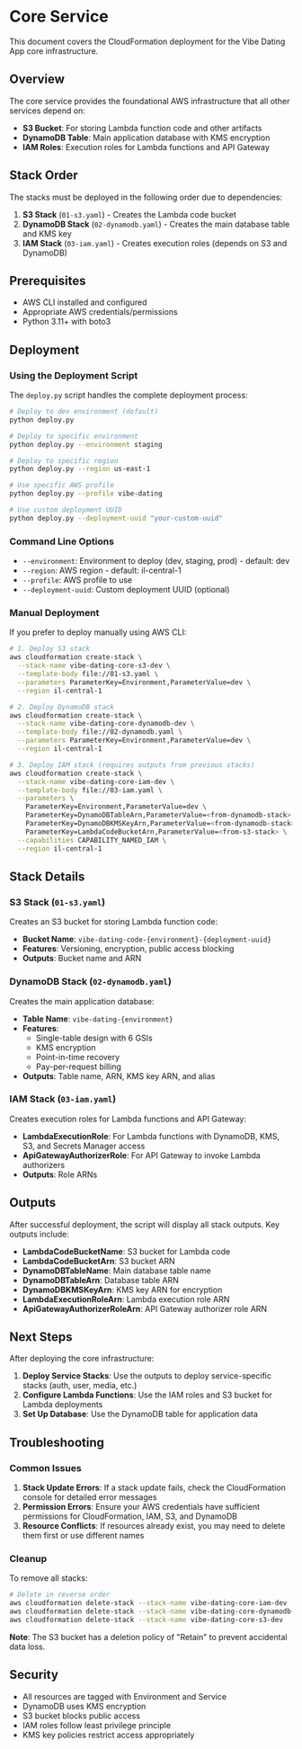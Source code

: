 # Core Service

This document covers the CloudFormation deployment for the Vibe Dating App core infrastructure.

## Overview

The core service provides the foundational AWS infrastructure that all other services depend on:

- **S3 Bucket**: For storing Lambda function code and other artifacts
- **DynamoDB Table**: Main application database with KMS encryption
- **IAM Roles**: Execution roles for Lambda functions and API Gateway

## Stack Order

The stacks must be deployed in the following order due to dependencies:

1. **S3 Stack** (`01-s3.yaml`) - Creates the Lambda code bucket
2. **DynamoDB Stack** (`02-dynamodb.yaml`) - Creates the main database table and KMS key
3. **IAM Stack** (`03-iam.yaml`) - Creates execution roles (depends on S3 and DynamoDB)

## Prerequisites

- AWS CLI installed and configured
- Appropriate AWS credentials/permissions
- Python 3.11+ with boto3

## Deployment

### Using the Deployment Script

The `deploy.py` script handles the complete deployment process:

```bash
# Deploy to dev environment (default)
python deploy.py

# Deploy to specific environment
python deploy.py --environment staging

# Deploy to specific region
python deploy.py --region us-east-1

# Use specific AWS profile
python deploy.py --profile vibe-dating

# Use custom deployment UUID
python deploy.py --deployment-uuid "your-custom-uuid"
```

### Command Line Options

- `--environment`: Environment to deploy (dev, staging, prod) - default: dev
- `--region`: AWS region - default: il-central-1
- `--profile`: AWS profile to use
- `--deployment-uuid`: Custom deployment UUID (optional)

### Manual Deployment

If you prefer to deploy manually using AWS CLI:

```bash
# 1. Deploy S3 stack
aws cloudformation create-stack \
  --stack-name vibe-dating-core-s3-dev \
  --template-body file://01-s3.yaml \
  --parameters ParameterKey=Environment,ParameterValue=dev \
  --region il-central-1

# 2. Deploy DynamoDB stack
aws cloudformation create-stack \
  --stack-name vibe-dating-core-dynamodb-dev \
  --template-body file://02-dynamodb.yaml \
  --parameters ParameterKey=Environment,ParameterValue=dev \
  --region il-central-1

# 3. Deploy IAM stack (requires outputs from previous stacks)
aws cloudformation create-stack \
  --stack-name vibe-dating-core-iam-dev \
  --template-body file://03-iam.yaml \
  --parameters \
    ParameterKey=Environment,ParameterValue=dev \
    ParameterKey=DynamoDBTableArn,ParameterValue=<from-dynamodb-stack> \
    ParameterKey=DynamoDBKMSKeyArn,ParameterValue=<from-dynamodb-stack> \
    ParameterKey=LambdaCodeBucketArn,ParameterValue=<from-s3-stack> \
  --capabilities CAPABILITY_NAMED_IAM \
  --region il-central-1
```

## Stack Details

### S3 Stack (`01-s3.yaml`)

Creates an S3 bucket for storing Lambda function code:

- **Bucket Name**: `vibe-dating-code-{environment}-{deployment-uuid}`
- **Features**: Versioning, encryption, public access blocking
- **Outputs**: Bucket name and ARN

### DynamoDB Stack (`02-dynamodb.yaml`)

Creates the main application database:

- **Table Name**: `vibe-dating-{environment}`
- **Features**: 
  - Single-table design with 6 GSIs
  - KMS encryption
  - Point-in-time recovery
  - Pay-per-request billing
- **Outputs**: Table name, ARN, KMS key ARN, and alias

### IAM Stack (`03-iam.yaml`)

Creates execution roles for Lambda functions and API Gateway:

- **LambdaExecutionRole**: For Lambda functions with DynamoDB, KMS, S3, and Secrets Manager access
- **ApiGatewayAuthorizerRole**: For API Gateway to invoke Lambda authorizers
- **Outputs**: Role ARNs

## Outputs

After successful deployment, the script will display all stack outputs. Key outputs include:

- **LambdaCodeBucketName**: S3 bucket for Lambda code
- **LambdaCodeBucketArn**: S3 bucket ARN
- **DynamoDBTableName**: Main database table name
- **DynamoDBTableArn**: Database table ARN
- **DynamoDBKMSKeyArn**: KMS key ARN for encryption
- **LambdaExecutionRoleArn**: Lambda execution role ARN
- **ApiGatewayAuthorizerRoleArn**: API Gateway authorizer role ARN

## Next Steps

After deploying the core infrastructure:

1. **Deploy Service Stacks**: Use the outputs to deploy service-specific stacks (auth, user, media, etc.)
2. **Configure Lambda Functions**: Use the IAM roles and S3 bucket for Lambda deployments
3. **Set Up Database**: Use the DynamoDB table for application data

## Troubleshooting

### Common Issues

1. **Stack Update Errors**: If a stack update fails, check the CloudFormation console for detailed error messages
2. **Permission Errors**: Ensure your AWS credentials have sufficient permissions for CloudFormation, IAM, S3, and DynamoDB
3. **Resource Conflicts**: If resources already exist, you may need to delete them first or use different names

### Cleanup

To remove all stacks:

```bash
# Delete in reverse order
aws cloudformation delete-stack --stack-name vibe-dating-core-iam-dev
aws cloudformation delete-stack --stack-name vibe-dating-core-dynamodb-dev
aws cloudformation delete-stack --stack-name vibe-dating-core-s3-dev
```

**Note**: The S3 bucket has a deletion policy of "Retain" to prevent accidental data loss.

## Security

- All resources are tagged with Environment and Service
- DynamoDB uses KMS encryption
- S3 bucket blocks public access
- IAM roles follow least privilege principle
- KMS key policies restrict access appropriately